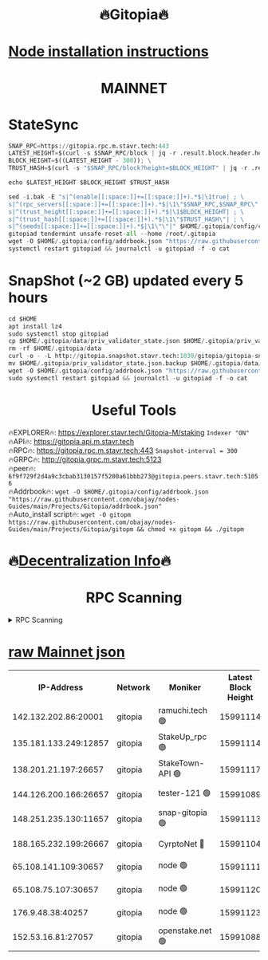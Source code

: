 <h1 align="center"> 🔥Gitopia🔥</h1>

[Node installation instructions](https://github.com/obajay/nodes-Guides/tree/main/Projects/Gitopia)
=

<h1 align="center"> MAINNET</h1>

# StateSync
```python
SNAP_RPC=https://gitopia.rpc.m.stavr.tech:443
LATEST_HEIGHT=$(curl -s $SNAP_RPC/block | jq -r .result.block.header.height); \
BLOCK_HEIGHT=$((LATEST_HEIGHT - 300)); \
TRUST_HASH=$(curl -s "$SNAP_RPC/block?height=$BLOCK_HEIGHT" | jq -r .result.block_id.hash)

echo $LATEST_HEIGHT $BLOCK_HEIGHT $TRUST_HASH

sed -i.bak -E "s|^(enable[[:space:]]+=[[:space:]]+).*$|\1true| ; \
s|^(rpc_servers[[:space:]]+=[[:space:]]+).*$|\1\"$SNAP_RPC,$SNAP_RPC\"| ; \
s|^(trust_height[[:space:]]+=[[:space:]]+).*$|\1$BLOCK_HEIGHT| ; \
s|^(trust_hash[[:space:]]+=[[:space:]]+).*$|\1\"$TRUST_HASH\"| ; \
s|^(seeds[[:space:]]+=[[:space:]]+).*$|\1\"\"|" $HOME/.gitopia/config/config.toml
gitopiad tendermint unsafe-reset-all --home /root/.gitopia
wget -O $HOME/.gitopia/config/addrbook.json "https://raw.githubusercontent.com/obajay/nodes-Guides/main/Projects/Gitopia/addrbook.json"
systemctl restart gitopiad && journalctl -u gitopiad -f -o cat
```
# SnapShot (~2 GB) updated every 5 hours
```python
cd $HOME
apt install lz4
sudo systemctl stop gitopiad
cp $HOME/.gitopia/data/priv_validator_state.json $HOME/.gitopia/priv_validator_state.json.backup
rm -rf $HOME/.gitopia/data
curl -o - -L http://gitopia.snapshot.stavr.tech:1030/gitopia/gitopia-snap.tar.lz4 | lz4 -c -d - | tar -x -C $HOME/.gitopia --strip-components 2
mv $HOME/.gitopia/priv_validator_state.json.backup $HOME/.gitopia/data/priv_validator_state.json
wget -O $HOME/.gitopia/config/addrbook.json "https://raw.githubusercontent.com/obajay/nodes-Guides/main/Projects/Gitopia/addrbook.json"
sudo systemctl restart gitopiad && journalctl -u gitopiad -f -o cat
```
 <h1 align="center"> Useful Tools</h1>

🔥EXPLORER🔥:      https://explorer.stavr.tech/Gitopia-M/staking  `Indexer "ON"` \
🔥API🔥: 			 		 https://gitopia.api.m.stavr.tech \
🔥RPC🔥:           https://gitopia.rpc.m.stavr.tech:443              `Snapshot-interval = 300` \
🔥GRPC🔥:          http://gitopia.grpc.m.stavr.tech:5123 \
🔥peer🔥:					 `6f9f729f2d4a9c3cbab3130157f5200a61bbb273@gitopia.peers.stavr.tech:51056` \
🔥Addrbook🔥:    ```wget -O $HOME/.gitopia/config/addrbook.json "https://raw.githubusercontent.com/obajay/nodes-Guides/main/Projects/Gitopia/addrbook.json"``` \
🔥Auto_install script🔥: ```wget -O gitopm https://raw.githubusercontent.com/obajay/nodes-Guides/main/Projects/Gitopia/gitopm && chmod +x gitopm && ./gitopm```

🔥[Decentralization Info](https://github.com/obajay/StateSync-snapshots/tree/main/Projects/Gitopia/Decentralization)🔥
=

<h1 align="center"> RPC Scanning</h1>

<details>
<summary>RPC Scanning</summary>

<h2 align="center"> We scan nodes in real time every 4 hours. And we provide the final result of RPC endpoints.
We cannot influence the operation of these nodes in any way. </h2>


```python
If Voting Power is higher than 0 --> then the Node is a validator of the network and may be subject to attack and be a potential threat to the chain.
```
```python
We marked such validators with a red symbol
```

</details>

[raw Mainnet json](https://rpc-check.gitopm.stavr.tech/gitopm/rpc-gitopm-result.json)
=

<table><tr><th>IP-Address</th><th>Network</th><th>Moniker</th><th>Latest Block Height</th><th>Earliest Block Height</th><th>Catching Up</th><th>Tx Index</th><th>Voting Power</th><th>Scan Time</th></tr><tr><td>142.132.202.86:20001</td><td>gitopia</td><td>ramuchi.tech 🟢</td><td>15991114</td><td>6548337</td><td>False</td><td>on</td><td>0</td><td>2024-03-27T06:41:05.533044549UTC</td></tr><tr><td>135.181.133.249:12857</td><td>gitopia</td><td>StakeUp_rpc 🟢</td><td>15991114</td><td>8010001</td><td>False</td><td>on</td><td>0</td><td>2024-03-27T06:41:05.818367308UTC</td></tr><tr><td>138.201.21.197:26657</td><td>gitopia</td><td>StakeTown-API 🟢</td><td>15991117</td><td>12733501</td><td>False</td><td>on</td><td>0</td><td>2024-03-27T06:41:10.162597892UTC</td></tr><tr><td>144.126.200.166:26657</td><td>gitopia</td><td>tester-121 🟢</td><td>15991089</td><td>12832814</td><td>False</td><td>off</td><td>0</td><td>2024-03-27T06:40:25.669972031UTC</td></tr><tr><td>148.251.235.130:11657</td><td>gitopia</td><td>snap-gitopia 🟢</td><td>15991113</td><td>14941501</td><td>False</td><td>on</td><td>0</td><td>2024-03-27T06:41:03.272327327UTC</td></tr><tr><td>188.165.232.199:26667</td><td>gitopia</td><td>CyrptoNet 🔴</td><td>15991104</td><td>15044042</td><td>False</td><td>off</td><td>18667</td><td>2024-03-27T06:40:50.386769607UTC</td></tr><tr><td>65.108.141.109:30657</td><td>gitopia</td><td>node 🟢</td><td>15991111</td><td>15095965</td><td>False</td><td>on</td><td>0</td><td>2024-03-27T06:41:00.977824222UTC</td></tr><tr><td>65.108.75.107:30657</td><td>gitopia</td><td>node 🟢</td><td>15991120</td><td>15146660</td><td>False</td><td>on</td><td>0</td><td>2024-03-27T06:41:14.580523552UTC</td></tr><tr><td>176.9.48.38:40257</td><td>gitopia</td><td>node 🟢</td><td>15991123</td><td>15437001</td><td>False</td><td>on</td><td>0</td><td>2024-03-27T06:41:18.865944830UTC</td></tr><tr><td>152.53.16.81:27057</td><td>gitopia</td><td>openstake.net 🟢</td><td>15991088</td><td>15970501</td><td>False</td><td>off</td><td>0</td><td>2024-03-27T06:40:23.362088181UTC</td></tr></table>
